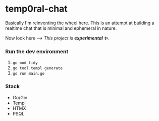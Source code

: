 # temp0ral-chat
Basically I'm reinventing the wheel here. This is an attempt at building a realtime chat that is minimal and ephemeral in nature. 

Now look here --> *This project is **experimental ✨***. 


### Run the dev environment
1. `go mod tidy`
2. `go tool templ generate`
3. `go run main.go`


### Stack
- Go/Gin
- Templ
- HTMX
- PSQL


